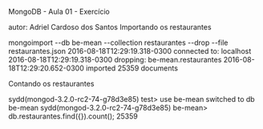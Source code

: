 
MongoDB - Aula 01 - Exercício

autor: Adriel Cardoso dos Santos
Importando os restaurantes

mongoimport --db be-mean --collection restaurantes --drop --file restaurantes.json 
2016-08-18T12:29:19.318-0300	connected to: localhost
2016-08-18T12:29:19.318-0300	dropping: be-mean.restaurantes
2016-08-18T12:29:20.652-0300	imported 25359 documents

Contando os restaurantes

sydd(mongod-3.2.0-rc2-74-g78d3e85) test> use be-mean
switched to db be-mean
sydd(mongod-3.2.0-rc2-74-g78d3e85) be-mean> db.restaurantes.find({}).count();
25359


